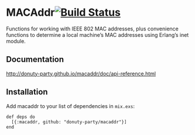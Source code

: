 # MACAddr[![Build Status](https://travis-ci.org/donuty-party/macaddr.svg?branch=master)](https://travis-ci.org/donuty-party/macaddr)

Functions for working with IEEE 802 MAC addresses, plus convenience functions to determine a local machine’s MAC addresses using Erlang’s inet module.

## Documentation

http://donuty-party.github.io/macaddr/doc/api-reference.html

## Installation

Add macaddr to your list of dependencies in `mix.exs`:

    def deps do
      [{:macaddr, github: "donuty-party/macaddr"}]
    end
